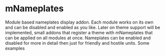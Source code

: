 # mNameplates

Module based nameplates display addon. Each module works on its own and can be disabled and enabled as you like. Later on theme support will be implemented, small addons that register a theme with mNameplates that can be applied on all modules at once. Nameplates can be enabled and disabled for more in detail then just for friendly and hostile units. Some examples
